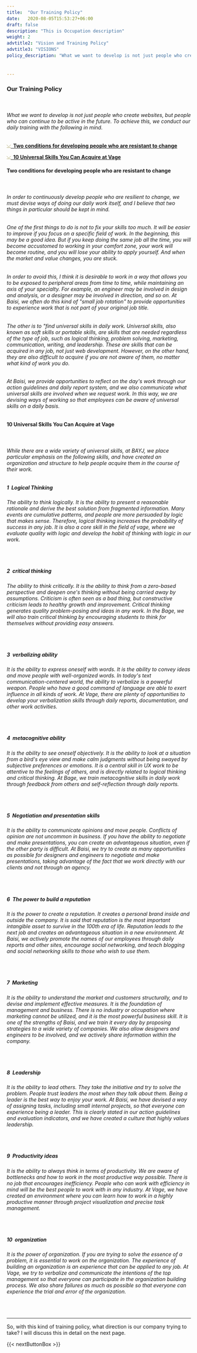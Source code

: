 ```yaml
---
title:  "Our Training Policy"
date:   2020-08-05T15:53:27+06:00
draft: false
description: "This is Occupation description"
weight: 2
advtitle2: "Vision and Training Policy"
advtitle3: "VISIONS"
policy_description: "What we want to develop is not just people who create websites, but people who can continue to be active in the future. Here, we introduce our training policy."


---
```


### **Our Training Policy**
&nbsp;
###### What we want to develop is not just people who create websites, but people who can continue to be active in the future. To achieve this, we conduct our daily training with the following in mind.

![Image Not Available](../../ico_arw_page_anchor.gif)[**&nbsp; Two conditions for developing people who are resistant to change**](#two-conditions-for-developing-people-who-are-resistant-to-change)

![Image Not Available](../../ico_arw_page_anchor.gif)[**&nbsp; 10 Universal Skills You Can Acquire at Vage**](#10-universal-skills-you-can-acquire-at-vage)

#### **Two conditions for developing people who are resistant to change**
&nbsp;
###### In order to continuously develop people who are resilient to change, we must devise ways of doing our daily work itself, and I believe that two things in particular should be kept in mind.
###### One of the first things to do is not to fix your skills too much. It will be easier to improve if you focus on a specific field of work. In the beginning, this may be a good idea. But if you keep doing the same job all the time, you will become accustomed to working in your comfort zone, your work will become routine, and you will lose your ability to apply yourself. And when the market and value changes, you are stuck.
###### In order to avoid this, I think it is desirable to work in a way that allows you to be exposed to peripheral areas from time to time, while maintaining an axis of your specialty. For example, an engineer may be involved in design and analysis, or a designer may be involved in direction, and so on. At Baisi, we often do this kind of "small job rotation" to provide opportunities to experience work that is not part of your original job title.
###### The other is to "find universal skills in daily work. Universal skills, also known as soft skills or portable skills, are skills that are needed regardless of the type of job, such as logical thinking, problem solving, marketing, communication, writing, and leadership. These are skills that can be acquired in any job, not just web development. However, on the other hand, they are also difficult to acquire if you are not aware of them, no matter what kind of work you do.
###### At Baisi, we provide opportunities to reflect on the day's work through our action guidelines and daily report system, and we also communicate what universal skills are involved when we request work. In this way, we are devising ways of working so that employees can be aware of universal skills on a daily basis.

#### **10 Universal Skills You Can Acquire at Vage**
&nbsp;
###### While there are a wide variety of universal skills, at BAYJ, we place particular emphasis on the following skills, and have created an organization and structure to help people acquire them in the course of their work.

##### **1&nbsp; Logical Thinking**
###### The ability to think logically. It is the ability to present a reasonable rationale and derive the best solution from fragmented information. Many events are cumulative patterns, and people are more persuaded by logic that makes sense. Therefore, logical thinking increases the probability of success in any job. It is also a core skill in the field of vage, where we evaluate quality with logic and develop the habit of thinking with logic in our work.
&nbsp;

##### **2&nbsp; critical thinking**
###### The ability to think critically. It is the ability to think from a zero-based perspective and deepen one's thinking without being carried away by assumptions. Criticism is often seen as a bad thing, but constructive criticism leads to healthy growth and improvement. Critical thinking generates quality problem-posing and ideas in any work. In the Bage, we will also train critical thinking by encouraging students to think for themselves without providing easy answers.
&nbsp;

##### **3&nbsp; verbalizing ability**
###### It is the ability to express oneself with words. It is the ability to convey ideas and move people with well-organized words. In today's text communication-centered world, the ability to verbalize is a powerful weapon. People who have a good command of language are able to exert influence in all kinds of work. At Vage, there are plenty of opportunities to develop your verbalization skills through daily reports, documentation, and other work activities.
&nbsp;

##### **4&nbsp; metacognitive ability**
###### It is the ability to see oneself objectively. It is the ability to look at a situation from a bird's eye view and make calm judgments without being swayed by subjective preferences or emotions. It is a central skill in UX work to be attentive to the feelings of others, and is directly related to logical thinking and critical thinking. At Bage, we train metacognitive skills in daily work through feedback from others and self-reflection through daily reports.
&nbsp;

##### **5&nbsp; Negotiation and presentation skills**
###### It is the ability to communicate opinions and move people. Conflicts of opinion are not uncommon in business. If you have the ability to negotiate and make presentations, you can create an advantageous situation, even if the other party is difficult. At Baisi, we try to create as many opportunities as possible for designers and engineers to negotiate and make presentations, taking advantage of the fact that we work directly with our clients and not through an agency.
&nbsp;

##### **6&nbsp; The power to build a reputation**
###### It is the power to create a reputation. It creates a personal brand inside and outside the company. It is said that reputation is the most important intangible asset to survive in the 100th era of life. Reputation leads to the next job and creates an advantageous situation in a new environment. At Baisi, we actively promote the names of our employees through daily reports and other sites, encourage social networking, and teach blogging and social networking skills to those who wish to use them.
&nbsp;

##### **7&nbsp; Marketing**
###### It is the ability to understand the market and customers structurally, and to devise and implement effective measures. It is the foundation of management and business. There is no industry or occupation where marketing cannot be utilized, and it is the most powerful business skill. It is one of the strengths of Baisi, and we train it every day by proposing strategies to a wide variety of companies. We also allow designers and engineers to be involved, and we actively share information within the company.
&nbsp;
##### **8&nbsp; Leadership**
###### It is the ability to lead others. They take the initiative and try to solve the problem. People trust leaders the most when they talk about them. Being a leader is the best way to enjoy your work. At Baisi, we have devised a way of assigning tasks, including small internal projects, so that everyone can experience being a leader. This is clearly stated in our action guidelines and evaluation indicators, and we have created a culture that highly values leadership.
&nbsp;

##### **9&nbsp; Productivity ideas**
###### It is the ability to always think in terms of productivity. We are aware of bottlenecks and how to work in the most productive way possible. There is no job that encourages inefficiency. People who can work with efficiency in mind will be the best people to work with in any industry. At Vage, we have created an environment where you can learn how to work in a highly productive manner through project visualization and precise task management.
&nbsp;

##### **10&nbsp; organization**
###### It is the power of organization. If you are trying to solve the essence of a problem, it is essential to work on the organization. The experience of building an organization is an experience that can be applied to any job. At Vage, we try to verbalize and communicate the intentions of the top management so that everyone can participate in the organization building process. We also share failures as much as possible so that everyone can experience the trial and error of the organization.
&nbsp;

---
So, with this kind of training policy, what direction is our company trying to take? I will discuss this in detail on the next page.

{{< nextButtonBox >}}
